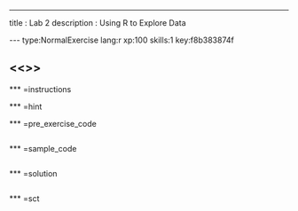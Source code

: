 ---
title       : Lab 2
description : Using R to Explore Data

--- type:NormalExercise lang:r xp:100 skills:1 key:f8b383874f
## <<<New Exercise>>>


*** =instructions

*** =hint

*** =pre_exercise_code
```{r}

```

*** =sample_code
```{r}

```

*** =solution
```{r}

```

*** =sct
```{r}

```
